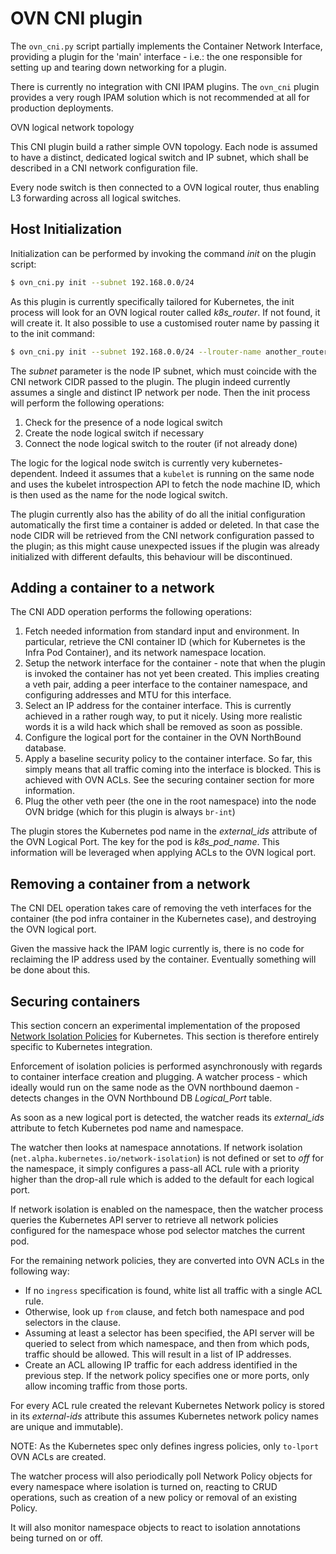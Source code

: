 OVN CNI plugin 
==============

The `ovn_cni.py` script partially implements the Container Network Interface,
providing a plugin for the 'main' interface - i.e.: the one responsible for
setting up and tearing down networking for a plugin.

There is currently no integration with CNI IPAM plugins. The `ovn_cni` plugin
provides a very rough IPAM solution which is not recommended at all for
production deployments.

OVN logical network topology

This CNI plugin build a rather simple OVN topology. Each node is assumed to
have a distinct, dedicated logical switch and IP subnet, which shall be
described in a CNI network configuration file.

Every node switch is then connected to a OVN logical router, thus enabling
L3 forwarding across all logical switches.

Host Initialization
--------------------

Initialization can be performed by invoking the command *init* on the plugin
script:

```bash
$ ovn_cni.py init --subnet 192.168.0.0/24
```

As this plugin is currently specifically tailored for Kubernetes, the init
process will look for an OVN logical router called *k8s_router*. If not
found, it will create it. It also possible to use a customised router name
by passing it to the init command:

```bash
$ ovn_cni.py init --subnet 192.168.0.0/24 --lrouter-name another_router
```

The *subnet* parameter is the node IP subnet, which must coincide with the CNI
network CIDR passed to the plugin. The plugin indeed currently assumes a single
and distinct IP network per node.
Then the init process will perform the following operations:

1. Check for the presence of a node logical switch
2. Create the node logical switch if necessary
3. Connect the node logical switch to the router (if not already done)

The logic for the logical node switch is currently very kubernetes-dependent.
Indeed it assumes that a `kubelet` is running on the same node and uses the
kubelet introspection API to fetch the node machine ID, which is then used as
the name for the node logical switch.

The plugin currently also has the ability of do all the initial configuration
automatically the first time a container is added or deleted. In that case
the node CIDR will be retrieved from the CNI network configuration passed to
the plugin; as this might cause unexpected issues if the plugin was already
initialized with different defaults, this behaviour will be discontinued.


Adding a container to a network
-------------------------------

The CNI ADD operation performs the following operations:

1. Fetch needed information from standard input and environment. In particular,
   retrieve the CNI container ID (which for Kubernetes is the Infra Pod
   Container), and its network namespace location.
2. Setup the network interface for the container - note that when the plugin is
   invoked the container has not yet been created. This implies creating a veth
   pair, adding a peer interface to the container namespace, and configuring
   addresses and MTU for this interface.
3. Select an IP address for the container interface. This is currently achieved
   in a rather rough way, to put it nicely. Using more realistic words it is a
   wild hack which shall be removed as soon as possible.
4. Configure the logical port for the container in the OVN NorthBound database.
5. Apply a baseline security policy to the container interface. So far, this
   simply means that all traffic coming into the interface is blocked. This is
   achieved with OVN ACLs. See the securing container section for more
   information.
6. Plug the other veth peer (the one in the root namespace) into the node OVN
   bridge (which for this plugin is always `br-int`)


The plugin stores the Kubernetes pod name in the *external_ids* attribute of
the OVN Logical Port. The key for the pod is *k8s_pod_name*. This information
will be leveraged when applying ACLs to the OVN logical port.


Removing a container from a network
-----------------------------------

The CNI DEL operation takes care of removing the veth interfaces for the
container (the pod infra container in the Kubernetes case), and destroying
the OVN logical port.

Given the massive hack the IPAM logic currently is, there is no code for
reclaiming the IP address used by the container. Eventually something will
be done about this.


Securing containers
-------------------

This section concern an experimental implementation of the proposed 
[Network Isolation Policies](https://docs.google.com/document/d/1qAm-_oSap-f1d6a-xRTj6xaH1sYQBfK36VyjB5XOZug)
for Kubernetes. This section is therefore entirely specific to
Kubernetes integration.

Enforcement of isolation policies is performed asynchronously with regards to
container interface creation and plugging.
A watcher process - which ideally would run on the same node as the OVN
northbound daemon - detects changes in the OVN Northbound DB *Logical_Port*
table.

As soon as a new logical port is detected, the watcher reads its *external_ids*
attribute to fetch Kubernetes pod name and namespace.

The watcher then looks at namespace annotations. If network isolation
(`net.alpha.kubernetes.io/network-isolation`) is not defined or set to *off*
for the namespace, it simply configures a pass-all ACL rule with a priority
higher than the drop-all rule which is added to the default for each logical
port.

If network isolation is enabled on the namespace, then the watcher process
queries the Kubernetes API server to retrieve all network policies configured
for the namespace whose pod selector matches the current pod.

For the remaining network policies, they are converted into OVN ACLs in the
following way:

* If no `ingress` specification is found, white list all traffic with a single
  ACL rule.
* Otherwise, look up `from` clause, and fetch both namespace and pod selectors
  in the clause.
* Assuming at least a selector has been specified, the API server will be
  queried to select from which namespace, and then from which pods, traffic
  should be allowed. This will result in a list of IP addresses.
* Create an ACL allowing IP traffic for each address identified in the
  previous step. If the network policy specifies one or more ports, only allow
  incoming traffic from those ports.

For every ACL rule created the relevant Kubernetes Network policy is stored
in its *external-ids* attribute  this assumes Kubernetes network policy names
are unique and immutable).

NOTE: As the Kubernetes spec only defines ingress policies, only `to-lport`
OVN ACLs are created.

The watcher process will also periodically poll Network Policy objects for
every namespace where isolation is turned on, reacting to CRUD operations,
such as creation of a new policy or removal of an existing Policy.

It will also monitor namespace objects to react to isolation annotations being
turned on or off.
